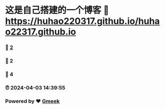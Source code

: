 # 这是自己搭建的一个博客 :link: https://huhao220317.github.io/huhao22317.github.io 
### :page_facing_up: [2](https://huhao220317.github.io/huhao22317.github.io/tag.html) 
### :speech_balloon: 2 
### :hibiscus: 4 
### :alarm_clock: 2024-04-03 14:39:55 
### Powered by :heart: [Gmeek](https://github.com/Meekdai/Gmeek)
